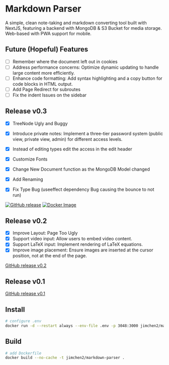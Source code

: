 # Markdown Parser

A simple, clean note-taking and markdown converting tool built with NextJS, featuring a backend with MongoDB & S3 Bucket for media storage. Web-based with PWA support for mobile.

## Future (Hopeful) Features

- [ ] Remember where the document left out in cookies
- [ ] Address performance concerns: Optimize dynamic updating to handle large content more efficiently.
- [ ] Enhance code formatting: Add syntax highlighting and a copy button for code blocks in HTML output.
- [ ] Add Page Redirect for subroutes
- [ ] Fix the indent Issues on the sidebar

## Release v0.3

- [x] TreeNode Ugly and Buggy
- [x] Introduce private notes: Implement a three-tier password system (public view, private view, admin) for different access levels.
- [x] Instead of editing types edit the access in the edit header
- [x] Customize Fonts
- [x] Change New Document function as the MongoDB Model changed
- [x] Add Renaming
- [x] Fix Type Bug (useeffect dependency Bug causing the bounce to not run)


[![GitHub release](https://img.shields.io/github/v/release/jimchen2/markdown-parser?include_prereleases&logo=github)](https://github.com/jimchen2/markdown-parser/releases/tag/v0.3)
[![Docker Image](https://img.shields.io/badge/Docker-jimchen2%2Fmarkdown--parser-blue?logo=docker)](https://hub.docker.com/r/jimchen2/markdown-parser)

## Release v0.2

- [x] Improve Layout: Page Too Ugly
- [x] Support video input: Allow users to embed video content.
- [x] Support LaTeX input: Implement rendering of LaTeX equations.
- [x] Improve image placement: Ensure images are inserted at the cursor position, not at the end of the page.

[GitHub release v0.2](https://github.com/jimchen2/markdown-parser/releases/tag/v0.2)


## Release v0.1

[GitHub release v0.1](https://github.com/jimchen2/markdown-parser/releases/tag/v0.1)

## Install

```sh
# configure .env
docker run -d --restart always --env-file .env -p 3048:3000 jimchen2/markdown-parser:latest
```

## Build

```sh
# add Dockerfile
docker build --no-cache -t jimchen2/markdown-parser .
```
